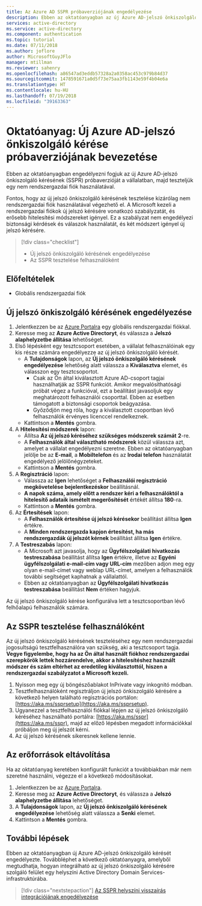 ```yaml
---
title: Az Azure AD SSPR próbaverziójának engedélyezése
description: Ebben az oktatóanyagban az új Azure AD-jelszó önkiszolgáló kérését fogja engedélyezni felhasználók egy tesztcsoportja számára
services: active-directory
ms.service: active-directory
ms.component: authentication
ms.topic: tutorial
ms.date: 07/11/2018
ms.author: joflore
author: MicrosoftGuyJFlo
manager: mtillman
ms.reviewer: sahenry
ms.openlocfilehash: a86547ad3eddb57328a2a0358ac453c979b84d37
ms.sourcegitcommit: 1478591671a0d5f73e75aa3fb1143e59f4b04e6a
ms.translationtype: HT
ms.contentlocale: hu-HU
ms.lasthandoff: 07/19/2018
ms.locfileid: "39163363"
---
```

# <a name="tutorial-complete-an-azure-ad-self-service-password-reset-pilot-roll-out"></a>Oktatóanyag: Új Azure AD-jelszó önkiszolgáló kérése próbaverziójának bevezetése

Ebben az oktatóanyagban engedélyezni fogjuk az új Azure AD-jelszó önkiszolgáló kérésének (SSPR) próbaverzióját a vállalatban, majd teszteljük egy nem rendszergazdai fiók használatával.

Fontos, hogy az új jelszó önkiszolgáló kérésének tesztelése kizárólag nem rendszergazdai fiók használatával végezhető el. A Microsoft kezeli a rendszergazdai fiókok új jelszó kérésére vonatkozó szabályzatát, és erősebb hitelesítési módszereket igényel. Ez a szabályzat nem engedélyezi biztonsági kérdések és válaszok használatát, és két módszert igényel új jelszó kérésére.

> [!div class="checklist"]
> * Új jelszó önkiszolgáló kérésének engedélyezése
> * Az SSPR tesztelése felhasználóként

## <a name="prerequisites"></a>Előfeltételek

* Globális rendszergazdai fiók

## <a name="enable-self-service-password-reset"></a>Új jelszó önkiszolgáló kérésének engedélyezése

1. Jelentkezzen be az [Azure Portalra](https://portal.azure.com) egy globális rendszergazdai fiókkal.
1. Keresse meg az **Azure Active Directoryt**, és válassza a **Jelszó alaphelyzetbe állítása** lehetőséget.
1. Első lépésként egy tesztcsoport esetében, a vállalat felhasználóinak egy kis része számára engedélyezze az új jelszó önkiszolgáló kérését.
   * A **Tulajdonságok** lapon, az **Új jelszó önkiszolgáló kérésének engedélyezése** lehetőség alatt válassza a **Kiválasztva** elemet, és válasszon egy tesztcsoportot.
      * Csak az Ön által kiválasztott Azure AD-csoport tagjai használhatják az SSPR funkciót. Amikor megvalósíthatósági próbát végez a funkcióval, ezt a beállítást javasoljuk egy meghatározott felhasználói csoporttal. Ebben az esetben támogatott a biztonsági csoportok beágyazása.
      * Győződjön meg róla, hogy a kiválasztott csoportban lévő felhasználók érvényes licenccel rendelkeznek.
   * Kattintson a **Mentés** gombra.
1. A **Hitelesítési módszerek** lapon:
   * Állítsa **Az új jelszó kéréséhez szükséges módszerek számát** **2**-re.
   * A **Felhasználók által választható módszerek** közül válassza azt, amelyet a vállalat engedélyezni szeretne. Ebben az oktatóanyagban jelölje be az **E-mail**, a **Mobiltelefon** és az **Irodai telefon** használatát engedélyező jelölőnégyzeteket.
   * Kattintson a **Mentés** gombra.
1. A **Regisztráció** lapon:
   * Válassza az **Igen** lehetőséget a **Felhasználói regisztráció megkövetelése bejelentkezéskor** beállításnál.
   * **A napok száma, amely előtt a rendszer kéri a felhasználóktól a hitelesítő adataik ismételt megerősítését** értékét állítsa **180**-ra.
   * Kattintson a **Mentés** gombra.
1. Az **Értesítések** lapon:
   * A **Felhasználók értesítése új jelszó kérésekor** beállítást állítsa **Igen** értékre.
   * A **Minden rendszergazda kapjon értesítést, ha más rendszergazdák új jelszót kérnek** beállítást állítsa **Igen** értékre.
1. A **Testreszabás** lapon:
   * A Microsoft azt javasolja, hogy az **Ügyfélszolgálati hivatkozás testreszabása** beállítást állítsa **Igen** értékre, illetve az **Egyéni ügyfélszolgálati e-mail-cím vagy URL-cím** mezőben adjon meg egy olyan e-mail-címet vagy weblap URL-címet, amelyen a felhasználók további segítséget kaphatnak a vállalattól.
   * Ebben az oktatóanyagban az **Ügyfélszolgálati hivatkozás testreszabása** beállítást **Nem** értéken hagyjuk.

Az új jelszó önkiszolgáló kérése konfigurálva lett a tesztcsoportban lévő felhőalapú felhasználók számára.

## <a name="test-sspr-as-a-user"></a>Az SSPR tesztelése felhasználóként

Az új jelszó önkiszolgáló kérésének teszteléséhez egy nem rendszergazdai jogosultságú tesztfelhasználóra van szükség, aki a tesztcsoport tagja. **Vegye figyelembe, hogy ha az Ön által használt fiókhoz rendszergazdai szerepkörök lettek hozzárendelve, akkor a hitelesítéshez használt módszer és szám eltérhet az eredetileg kiválasztottól, hiszen a rendszergazdai szabályzatot a Microsoft kezeli.**

1. Nyisson meg egy új böngészőablakot InPrivate vagy inkognitó módban.
1. Tesztfelhasználóként regisztráljon új jelszó önkiszolgáló kérésére a következő helyen található regisztrációs portálon: [https://aka.ms/ssprsetup](https://aka.ms/ssprsetup).
1. Ugyanezzel a tesztfelhasználói fiókkal lépjen az új jelszó önkiszolgáló kéréséhez használható portálra: [https://aka.ms/sspr](https://aka.ms/sspr), majd az előző lépésben megadott információkkal próbáljon meg új jelszót kérni.
1. Az új jelszó kérésének sikeresnek kellene lennie.

## <a name="clean-up-resources"></a>Az erőforrások eltávolítása

Ha az oktatóanyag keretében konfigurált funkciót a továbbiakban már nem szeretné használni, végezze el a következő módosításokat.

1. Jelentkezzen be az [Azure Portalra](https://portal.azure.com).
1. Keresse meg az **Azure Active Directoryt**, és válassza a **Jelszó alaphelyzetbe állítása** lehetőséget.
1. A **Tulajdonságok** lapon, az **Új jelszó önkiszolgáló kérésének engedélyezése** lehetőség alatt válassza a **Senki** elemet.
1. Kattintson a **Mentés** gombra.

## <a name="next-steps"></a>További lépések

Ebben az oktatóanyagban új Azure AD-jelszó önkiszolgáló kérését engedélyezte. Továbbléphet a következő oktatóanyagra, amelyből megtudhatja, hogyan integrálható az új jelszó önkiszolgáló kérésére szolgáló felület egy helyszíni Active Directory Domain Services-infrastruktúrába.

> [!div class="nextstepaction"]
> [Az SSPR helyszíni visszaírás integrációjának engedélyezése](tutorial-enable-writeback.md)
